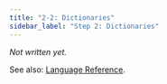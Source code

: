 ```yaml
---
title: "2-2: Dictionaries"
sidebar_label: "Step 2: Dictionaries"
---
```


_Not written yet._

See also: [Language Reference](../ref/dictionaries).
